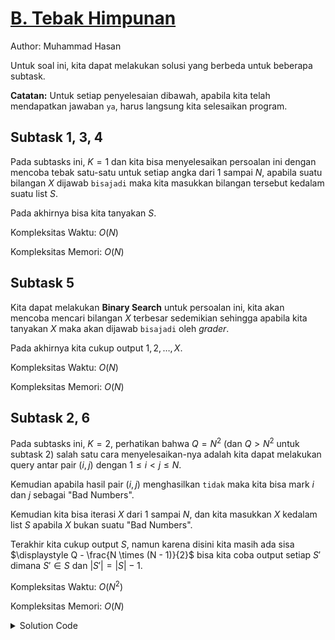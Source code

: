 # [B. Tebak Himpunan](https://tlx.toki.id/courses/competitive/chapters/13/problems/B)

Author: Muhammad Hasan

Untuk soal ini, kita dapat melakukan solusi yang berbeda untuk beberapa subtask.

**Catatan:** Untuk setiap penyelesaian dibawah, apabila kita telah mendapatkan jawaban `ya`, harus langsung kita selesaikan program.

## Subtask $1$, $3$, $4$

Pada subtasks ini, $K=1$ dan kita bisa menyelesaikan persoalan ini dengan mencoba tebak satu-satu untuk setiap angka dari $1$ sampai $N$, apabila suatu bilangan $X$ dijawab `bisajadi` maka kita masukkan bilangan tersebut kedalam suatu list $S$.

Pada akhirnya bisa kita tanyakan $S$.

Kompleksitas Waktu: $O(N)$

Kompleksitas Memori: $O(N)$

## Subtask $5$

Kita dapat melakukan **Binary Search** untuk persoalan ini, kita akan mencoba mencari bilangan $X$ terbesar sedemikian sehingga apabila kita tanyakan $X$ maka akan dijawab `bisajadi` oleh *grader*.

Pada akhirnya kita cukup output $1, 2, \dots, X$.

Kompleksitas Waktu: $O(N)$

Kompleksitas Memori: $O(N)$

## Subtask $2$, $6$

Pada subtasks ini, $K=2$, perhatikan bahwa $Q = N^2$ (dan $Q > N^2$ untuk subtask $2$) salah satu cara menyelesaikan-nya adalah kita dapat melakukan query antar pair $(i, j)$ dengan $1 \leq i < j \leq N$.

Kemudian apabila hasil pair $(i, j)$ menghasilkan `tidak` maka kita bisa mark $i$ dan $j$ sebagai "Bad Numbers".

Kemudian kita bisa iterasi $X$ dari $1$ sampai $N$, dan kita masukkan $X$ kedalam list $S$ apabila $X$ bukan suatu "Bad Numbers".

Terakhir kita cukup output $S$, namun karena disini kita masih ada sisa $\displaystyle Q - \frac{N \times (N - 1)}{2}$ bisa kita coba output setiap $S'$ dimana $S' \in S$ dan $|S'| = |S| - 1$.

Kompleksitas Waktu: $O(N^2)$

Kompleksitas Memori: $O(N)$

<details>
  <summary>Solution Code</summary>

```c++
#include <bits/stdc++.h>

using namespace std;

string str;
int subsoal;
int n, k, q;

int ask(vector<int>& v) {
  int m = (int)v.size();
  assert(m > 0);
  cout << m << " ";
  for (int i = 0; i < m; i++) {
    cout << v[i];
    if (i + 1 < m) {
      cout << " ";
    } else {
      cout << endl;
    }
  }
  string ret;
  cin >> ret;
  if (ret == "tidak") {
    return 0;
  }
  if (ret == "bisajadi") {
    return 1;
  }
  assert(ret == "ya");
  return 2;
}

void solveForOne() {
  vector<int> S;
  for (int i = 1; i <= n; i++) {
    vector<int> v = {i};
    int cur = ask(v);
    if (cur == 2) {
      return;
    }
    if (cur == 1) {
      S.emplace_back(i);
    }
  }
  assert(ask(S) == 2);
}

void solveSubtaskFive() {
  int l = 1, r = n, at = -1;
  while (l <= r) {
    int mid = (l + r) >> 1;
    vector<int> v = {mid};
    int cur = ask(v);
    if (cur == 2) {
      return;
    }
    if (cur == 1) {
      l = mid + 1;
      at = mid;
    } else {
      r = mid - 1;
    }
  }
  assert(at != -1);
  vector<int> S(at);
  iota(S.begin(), S.end(), 1);
  assert(ask(S) == 2);
}

void solveForTwo() {
  vector<bool> badNumber(n + 1);
  for (int i = 1; i < n; i++) {
    for (int j = i + 1; j <= n; j++) {
      vector<int> v = {i, j};
      int cur = ask(v);
      if (cur == 2) {
        return;
      }
      if (cur == 0) {
        badNumber[i] = badNumber[j] = true;
      }
    }
  }
  vector<int> S;
  for (int i = 1; i <= n; i++) {
    if (badNumber[i]) {
      continue;
    }
    S.emplace_back(i);
  }
  if (ask(S) == 2) {
    return;
  }
  int m = (int)S.size();
  for (int i = 0; i < m; i++) {
    vector<int> SS(m - 1);
    for (int j = 0, x = 0; j < m; j++) {
      if (j == i) {
        continue;
      }
      SS[x++] = S[j];
    }
    if (ask(SS) == 2) {
      return;
    }
  }
  assert(false);
}

int main() {
  ios_base::sync_with_stdio(0);
  cin.tie(0);

  cin >> str >> subsoal;
  cin >> n >> k >> q;
  if (subsoal == 5) {
    solveSubtaskFive();
  } else if (k == 1) {
    solveForOne();
  } else if (k == 2) {
    solveForTwo();
  }

  return 0;
}
```
</details>